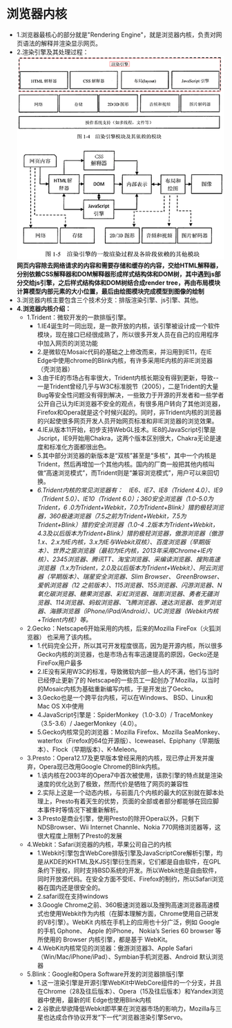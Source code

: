 # 浏览器内核
- 1.浏览器最核心的部分就是"Rendering Engine"，就是浏览器内核，负责对网页语法的解释并渲染显示网页。
- 2.渲染引擎及其处理过程：  
  ![渲染引擎及其处理过程](../../assets/渲染引擎.gif)
  **网页内容除去网络请求的内容和需要存储和缓存的内容，交给HTML解释器，分别依赖CSS解释器和DOM解释器形成样式结构体和DOM树，其中遇到js部分交给js引擎，之后样式结构体和DOM树结合成render tree，再由布局模块计算模型内部元素的大小位置，最后由绘图模块完成模型到图像的绘制**
- 3.浏览器内核主要包含三个技术分支：排版渲染引擎、js引擎、其他。
- **4.浏览器内核介绍：**
  - 1.Trident：微软开发的一款排版引擎。
    - 1.IE4诞生时一同出现，是一款开放的内核，该引擎被设计成一个软件模块，现在接口已经很成熟了，所以很多开发人员在自己的应用程序中加入网页的浏览功能
    - 2.是微软在Mosaic代码的基础之上修改而来，并沿用到IE11，在IE Edge中使用chrome的Blink内核，有许多采用IE内核的非IE浏览器（壳浏览器）
    - 3.由于IE的市场占有率很大，Trident内核长期没有得到更新，导致--一是Trident曾经几乎与W3C标准脱节（2005），二是Trident的大量Bug等安全性问题没有得到解决，一些致力于开源的开发者和一些学者公开自己认为IE浏览器不安全的观点，有很多用户转向了其他浏览器，Firefox和Opera就是这个时候兴起的。同时，非Trident内核的浏览器的兴起使很多网页开发人员开始网页标准和非IE浏览器的浏览效果。
    - 4.IE从版本11开始，初步支持WebGL技术。IE8的JavaScript引擎是Jscript，IE9开始用Chakra，这两个版本区别很大，Chakra无论是速度和标准化方面都很出色。
    - 5.其中部分浏览器的新版本是“双核”甚至是“多核”，其中一个内核是Trident，然后再增加一个其他内核。国内的厂商一般把其他内核叫做“高速浏览模式”，而Trident则是“兼容浏览模式”，用户可以来回切换。
    - *6.Trident内核的常见浏览器有：　IE6、IE7、IE8（Trident 4.0）、IE9（Trident 5.0）、IE10（Trident 6.0）；360安全浏览器（1.0-5.0为Trident，6
    .0为Trident+Webkit，7.0为Trident+Blink）猎豹极轻浏览器，360极速浏览器（7.5之前为Trident+Webkit，7.5为Trident+Blink）猎豹安全浏览器（1.0-4
    .2版本为Trident+Webkit，4.3及以后版本为Trident+Blink）猎豹极轻浏览器，傲游浏览器（傲游1.x、2.x为IE内核，3.x为IE与Webkit双核）、百度浏览器（早期版本）、世界之窗浏览器（最初为IE内核，2013年采用Chrome+IE内核）、2345浏览器、腾讯TT、淘宝浏览器、采编读浏览器、搜狗高速浏览器（1.x为Trident，2.0及以后版本为Trident+Webkit）、阿云浏览器（早期版本）、瑞星安全浏览器、Slim Browser、 GreenBrowser、爱帆浏览器（12 之前版本）、115浏览器、155浏览器、闪游浏览器、N氧化碳浏览器、糖果浏览器、彩虹浏览器、瑞影浏览器、勇者无疆浏览器、114浏览器、蚂蚁浏览器、飞腾浏览器、速达浏览器、佐罗浏览器、海豚浏览器（iPhone/iPad/Android）、UC浏览器（Webkit内核+Trident内核）等。*
  - 2.Gecko：Netscape6开始采用的内核，后来的Mozilla FireFox（火狐浏览器） 也采用了该内核。
    - 1.代码完全公开，所以其可开发程度很高，因为是开源内核，所以很多Gecko内核的浏览器，也是市场占有率迅速提高的原因，Gecko还是FireFox用户最多
    - 2.IE没有采用W3C的标准，导致微软内部一些人的不满，他们与当时已经停止更新了的 Netscape的一些员工一起创办了Mozilla，以当时的Mosaic内核为基础重新编写内核，于是开发出了Gecko。
    - 3.Gecko也是一个跨平台内核，可以在Windows、 BSD、Linux和Mac OS X中使用
    - 4.JavaScript引擎是：SpiderMonkey（1.0-3.0）/ TraceMonkey（3.5-3.6）/ JaegerMonkey（4.0）。
    - 5.Gecko内核常见的浏览器：Mozilla Firefox、Mozilla SeaMonkey、waterfox（Firefox的64位开源版）、Iceweasel、Epiphany（早期版本）、Flock（早期版本）、K-Meleon。
  - 3.Presto：Opera12.17及更早版本曾经采用的内核，现已停止开发并废弃，Opera现已改用Google Chrome的Blink内核。
    - 1.该内核在2003年的Opera7中首次被使用，该款引擎的特点就是渲染速度的优化达到了极致，然而代价是牺牲了网页的兼容性
    - 2.实际上这是一个动态内核，与前面几个内核的最大的区别就在脚本处理上，Presto有着天生的优势，页面的全部或者部分都能够在回应脚本事件时等情况下被重新解析。
    - 3.Presto是商业引擎，使用Presto的除开Opera以外，只剩下NDSBrowser、Wii Internet Channle、Nokia 770网络浏览器等，这很大程度上限制了Presto的发展
  - 4.Webkit：Safari浏览器的内核，苹果公司自己的内核
    - 1.Webkit引擎包含WebCore排版引擎及JavaScriptCore解析引擎，均是从KDE的KHTML及KJS引擎衍生而来，它们都是自由软件，在GPL条约下授权，同时支持BSD系统的开发。所以Webkit也是自由软件，同时开放源代码。在安全方面不受IE、Firefox的制约，所以Safari浏览器在国内还是很安全的。
    - 2.safari现在支持windows
    - 3.Google Chrome之前、360极速浏览器以及搜狗高速浏览器高速模式也使用Webkit作为内核（在脚本理解方面，Chrome使用自己研发的V8引擎）。WebKit 内核在手机上的应用也十分广泛，例如 Google 
    的手机 Gphone、 Apple 的iPhone， Nokia’s Series 60 browser 等所使用的 Browser 内核引擎，都是基于 WebKit。
    - 4.WebKit内核常见的浏览器：傲游浏览器3、Apple Safari （Win/Mac/iPhone/iPad）、Symbian手机浏览器、Android 默认浏览器
  - 5.Blink：Google和Opera Software开发的浏览器排版引擎
    - 1.这一渲染引擎是开源引擎WebKit中WebCore组件的一个分支，并且在Chrome（28及往后版本）、Opera（15及往后版本）和Yandex浏览器中使用，最新的IE Edge也使用Blink内核
    - 2.谷歌此举欲降低Webkit即苹果在浏览器市场的影响力，Mozilla与三星也达成合作协议开发“下一代”浏览器渲染引擎Servo。